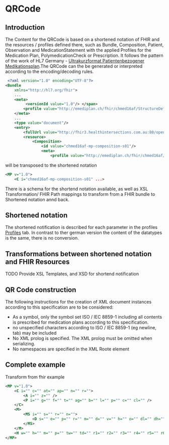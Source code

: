 # QRCode

## Introduction
The Content for the QRCode is based on a shortened notation of FHIR and the resources / profiles defined there, such as Bundle, Composition, Patient, Observation and MedicationStatement with the applied Profiles for the Medication Plan, PolymedicationCheck or Prescription. It follows the pattern of the work of HL7 Germany - [Ultrakurzformat Patientenbezogener Medikationsplan](http://wiki.hl7.de/index.php?title=IG:Ultrakurzformat_Patientenbezogener_Medikationsplan).The QRCode can the be generated or interpreted according to the encoding/decoding rules.


```xml
 <?xml version="1.0" encoding="UTF-8"?>
<Bundle 
	xmlns="http://hl7.org/fhir">
    ...
	<meta>
         <versionId value="1.0"/> </span>
		<profile value="http://emediplan.ch/fhir/chmed16af/StructureDefinition/chmed16af-mp-bundle" />
	</meta>
    ...
	<type value="document"/>
	<entry>
		<fullUrl value="http://fhir3.healthintersections.com.au:80/open/Composition/chmed16af-mp-composition-s01"/>
		<resource>
			<Composition>
				<id value="chmed16af-mp-composition-s01"/>
				<meta>
					<profile value="http://emediplan.ch/fhir/chmed16af/StructureDefinition/chmed16af-mp-composition"/>
```

will be transposed to the shortened notation  

```xml
<MP v="1.0">
    <C i="chmed16af-mp-composition-s01" ...>

```

There is a schema for the shortend notation available, as well as XSL Transformation/ FHIR Path mappings to transform from a FHIR bundle to Shortened notation annd back.

## Shortened notation

The shortened notification is described for each parameter in the profiles [Profiles](profiles.html) tab. In contrast to ther german version the content of the datatypes is the same, there is no conversion.

## Transformations between shortened notation and FHIR Resources

TODO Provide XSL Templates, and XSD for shortend notification

## QR Code construction

The following instructions for the creation of XML document instances according to this specification are to be considered:

* As a symbol, only the symbol set ISO / IEC 8859-1 including all contents is prescribed for medication plans according to this specification.
* no unspecified characters according to ISO / IEC 8859-1 (eg newline, tab) may be included
* No XML prolog is specified. The XML prolog must be omitted when serializing.
* No namespaces are specified in the XML Roote element

## Complete example

Transform from fhir example
```xml
<MP v="1.0">
    <C i="" c="" at="" ap="" n="" r="">
        <A i="" z="" />
        <P i="" g="" f="" t="" ag="" b="" l="" p="" c="" cl="" />
    </C>    
    <M>
        <MS i="" s="" r="" n="">    
            <D s="" e="" p="" r="" m="" d="" v="" h="" o="" dl="" dh="" dm="" />
        </MS>    
    </M>
    <H w="" h="" m="" p="" tw="" td="" r1="" r2="" r3="" r4="" r5="" r6="" />
</MP>
```